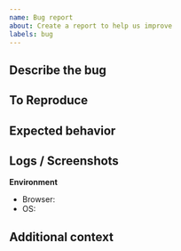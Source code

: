 ```yaml
---
name: Bug report
about: Create a report to help us improve
labels: bug
---
```


**Describe the bug**
-

**To Reproduce**
-

**Expected behavior**
-

**Logs / Screenshots**
-

**Environment**
- Browser:
- OS:

**Additional context**
-
